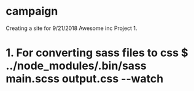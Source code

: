 # campaign
Creating a site for 9/21/2018 Awesome inc Project 1.
# 1. For converting sass files to css $ ../node_modules/.bin/sass main.scss output.css --watch
